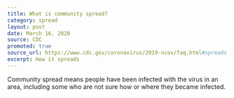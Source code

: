 ```yaml
---
title: What is community spread?
category: spread
layout: post
date: March 16, 2020
source: CDC
promoted: true
source_url: https://www.cdc.gov/coronavirus/2019-ncov/faq.html#spreads
excerpt: How it spreads
---
```


Community spread means people have been infected with the virus in an area, including some who are not sure how or where they became infected.

